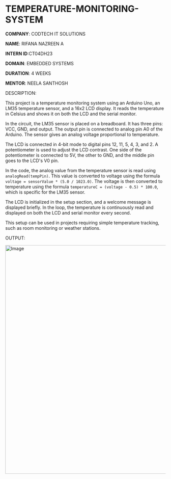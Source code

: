 # TEMPERATURE-MONITORING-SYSTEM

**COMPANY**: CODTECH IT SOLUTIONS

**NAME**: RIFANA NAZREEN A

**INTERN ID**:CT04DH23

**DOMAIN**: EMBEDDED SYSTEMS

**DURATION**: 4 WEEKS

**MENTOR**: NEELA SANTHOSH

DESCRIPTION:

This project is a temperature monitoring system using an Arduino Uno, an LM35 temperature sensor, and a 16x2 LCD display. It reads the temperature in Celsius and shows it on both the LCD and the serial monitor.

In the circuit, the LM35 sensor is placed on a breadboard. It has three pins: VCC, GND, and output. The output pin is connected to analog pin A0 of the Arduino. The sensor gives an analog voltage proportional to temperature.

The LCD is connected in 4-bit mode to digital pins 12, 11, 5, 4, 3, and 2. A potentiometer is used to adjust the LCD contrast. One side of the potentiometer is connected to 5V, the other to GND, and the middle pin goes to the LCD's V0 pin.

In the code, the analog value from the temperature sensor is read using `analogRead(tempPin)`. This value is converted to voltage using the formula `voltage = sensorValue * (5.0 / 1023.0)`. The voltage is then converted to temperature using the formula `temperatureC = (voltage - 0.5) * 100.0`, which is specific for the LM35 sensor.

The LCD is initialized in the setup section, and a welcome message is displayed briefly. In the loop, the temperature is continuously read and displayed on both the LCD and serial monitor every second.

This setup can be used in projects requiring simple temperature tracking, such as room monitoring or weather stations.

OUTPUT:

<img width="1207" height="718" alt="Image" src="https://github.com/user-attachments/assets/efed754d-dd7e-4719-9108-6ee651cd6413" />
